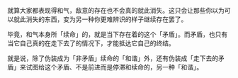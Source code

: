 就算大家都表现得和气，敌意的存在也不会真的就此消失。这只会让那些你以为可以就此消失的东西，变为另一种你更难辨识的样子继续存在罢了。

毕竟，和气本身所「续命」的，就是当下存在着的这个「矛盾」。而矛盾，也只有当它自己真的在走下去了的情况下，才能抵达它自己的终结。

就是说，除了伪装成为「非矛盾」续命的「和谐」外，还有伪装成「走下去的矛盾」来试图给这个矛盾、不是前进而是停滞和续命的，另一种「和谐」。
